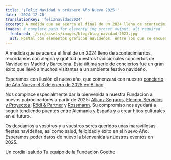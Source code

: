 ```yaml
---
title: '¡Feliz Navidad y próspero Año Nuevo 2025!'
date: '2024-12-20'
translationKey: 'feliznavidad2024'
excerpt: A medida que se acerca el final de un 2024 lleno de acontecimientos, recordamos con alegría y gratitud nuestros tradicionales conciertos de Navidad en Madrid y Barcelona.
images: # complete path for eleventy img srcset output, alt required
  featured: ./src/assets/images/blog/blog-navidad-2023.jpg
  alt: Postal con elementos gráficos navideños, entre los que se encuentra el logotipo de la Fundación Goethe
---
```


A medida que se acerca el final de un 2024 lleno de acontecimientos, recordamos con alegría y gratitud nuestros tradicionales conciertos de Navidad en Madrid y Barcelona. Esta última serie de conciertos fue un gran éxito que llevó a muchos visitantes a un ambiente festivo navideño.

Esperamos con ilusión el nuevo año, que comenzará con nuestro [concierto de Año Nuevo el 3 de enero de 2025 en Bilbao](/es/eventos/concierto-ano-nuevo-bilbao-2025/).

Nos complace especialmente dar la bienvenida a nuestra Fundación a nuevos patrocinadores a partir de 2025: [Allianz Seguros](/es/promotores/allianz/), [Elecnor Servicios y Proyectos](/es/promotores/elecnor/), [Rödl & Partner](/es/promotores/roedl/) y [Rossmann](/es/promotores/rossmann/). Su compromiso nos ayudará a seguir tendiendo puentes entre Alemania y España y a crear hitos culturales en el futuro.

Os deseamos a vosotros y a vuestros seres queridos unas maravillosas fiestas navideñas, así como salud, felicidad y éxito en el Nuevo Año. Esperamos poder daros de nuevo la bienvenida a nuestros eventos en 2025.

Un cordial saludo
Tu equipo de la Fundación Goethe
